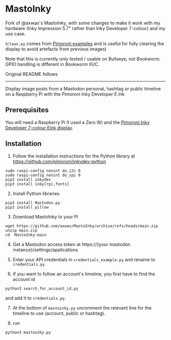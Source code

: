 # MastoInky

Fork of @axwax's MastoInky, with some changes to make it work with my hardware (Inky Impression 5.7" rather than Inky Developer 7-colour) and my use case.

(`clean.py` comes from [Pimoroni examples](https://github.com/pimoroni/inky/blob/main/examples/clean.py) and is useful for fully clearing the display to avoid artefacts from previous images)

Note that this is currently only tested / usable on Bullseye, not Bookworm. GPIO handling is different in Bookworm IIUC.

Original README follows

---

Display image posts from a Mastodon personal, hashtag or public timeline on a Raspberry Pi with the Pimoroni Inky Developer E Ink

## Prerequisites
You will need a Raspberry Pi (I used a Zero W) and the [Pimoroni Inky Developer 7-colour Eink display](https://shop.pimoroni.com/products/inky-dev).

## Installation
1. Follow the installation instructions for the Python library at https://github.com/pimoroni/inkydev-python
```
sudo raspi-config nonint do_i2c 0
sudo raspi-config nonint do_spi 0
pip3 install inkydev
pip3 install inky[rpi,fonts]
```
2. Install Python libraries
```
pip3 install Mastodon.py
pip3 install pillow
```
3. Download MastoInky to your Pi
```
wget https://github.com/axwax/MastoInky/archive/refs/heads/main.zip
unzip main.zip
cd  MastoInky-main
```
4. Get a Mastodon access token at https://{your mastodon instance}/settings/applications

5. Enter your API credentials in `credentials_example.py` and rename to `credentials.py`

6. If you want to follow an account's timeline, you first have to find the account id
```
python3 search_for_account_id.py
```
and add it to `credentials.py`.

7. At the bottom of `mastoinky.py` uncomment the relevant line for the timeline to use (account, public or hashtag).

8. run
```
python3 mastoinky.py
```
